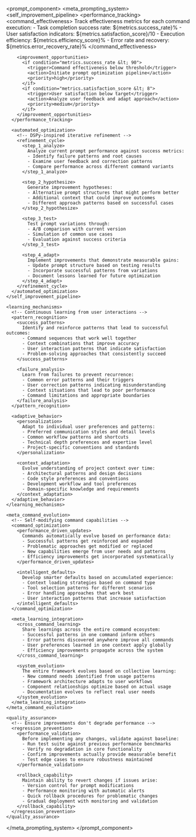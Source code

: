<prompt_component>
  <meta_prompting_system>
    <self_improvement_pipeline>
      <!-- Implement DSPy-style automated prompt refinement -->
      <performance_tracking>
        <command_effectiveness>
          Track effectiveness metrics for each command execution:
          - Task completion success rate: ${metrics.success_rate}%
          - User satisfaction indicators: ${metrics.satisfaction_score}/10
          - Execution efficiency: ${metrics.efficiency_score}%
          - Error rate and recovery: ${metrics.error_recovery_rate}%
        </command_effectiveness>
        
        <improvement_opportunities>
          <if condition="metrics.success_rate &lt; 90">
            <trigger>Command effectiveness below threshold</trigger>
            <action>Initiate prompt optimization pipeline</action>
            <priority>high</priority>
          </if>
          <if condition="metrics.satisfaction_score &lt; 8">
            <trigger>User satisfaction below target</trigger>
            <action>Analyze user feedback and adapt approach</action>
            <priority>medium</priority>
          </if>
        </improvement_opportunities>
      </performance_tracking>
      
      <automated_optimization>
        <!-- DSPy-inspired iterative refinement -->
        <refinement_cycle>
          <step_1_analyze>
            Analyze current prompt performance against success metrics:
            - Identify failure patterns and root causes
            - Examine user feedback and correction patterns
            - Compare performance across different command variants
          </step_1_analyze>
          
          <step_2_hypothesize>
            Generate improvement hypotheses:
            - Alternative prompt structures that might perform better
            - Additional context that could improve outcomes
            - Different approach patterns based on successful cases
          </step_2_hypothesize>
          
          <step_3_test>
            Test prompt variations through:
            - A/B comparison with current version
            - Simulation of common use cases
            - Evaluation against success criteria
          </step_3_test>
          
          <step_4_adapt>
            Implement improvements that demonstrate measurable gains:
            - Update prompt structure based on testing results
            - Incorporate successful patterns from variations
            - Document lessons learned for future optimization
          </step_4_adapt>
        </refinement_cycle>
      </automated_optimization>
    </self_improvement_pipeline>
    
    <learning_mechanisms>
      <!-- Continuous learning from user interactions -->
      <pattern_recognition>
        <success_patterns>
          Identify and reinforce patterns that lead to successful outcomes:
          - Command sequences that work well together
          - Context combinations that improve accuracy
          - User interaction patterns that indicate satisfaction
          - Problem-solving approaches that consistently succeed
        </success_patterns>
        
        <failure_analysis>
          Learn from failures to prevent recurrence:
          - Common error patterns and their triggers
          - User correction patterns indicating misunderstanding
          - Context situations that lead to poor performance
          - Command limitations and appropriate boundaries
        </failure_analysis>
      </pattern_recognition>
      
      <adaptive_behavior>
        <personalization>
          Adapt to individual user preferences and patterns:
          - Preferred communication styles and detail levels
          - Common workflow patterns and shortcuts
          - Technical depth preferences and expertise level
          - Project-specific conventions and standards
        </personalization>
        
        <context_adaptation>
          Evolve understanding of project context over time:
          - Architectural patterns and design decisions
          - Code style preferences and conventions
          - Development workflow and tool preferences
          - Domain-specific knowledge and requirements
        </context_adaptation>
      </adaptive_behavior>
    </learning_mechanisms>
    
    <meta_command_evolution>
      <!-- Self-modifying command capabilities -->
      <command_optimization>
        <performance_driven_updates>
          Commands automatically evolve based on performance data:
          - Successful patterns get reinforced and expanded
          - Problematic approaches get modified or replaced
          - New capabilities emerge from user needs and patterns
          - Efficiency improvements get incorporated systematically
        </performance_driven_updates>
        
        <intelligent_defaults>
          Develop smarter defaults based on accumulated experience:
          - Context loading strategies based on command type
          - Tool selection patterns for different scenarios
          - Error handling approaches that work best
          - User interaction patterns that increase satisfaction
        </intelligent_defaults>
      </command_optimization>
      
      <meta_learning_integration>
        <cross_command_learning>
          Share learnings across the entire command ecosystem:
          - Successful patterns in one command inform others
          - Error patterns discovered anywhere improve all commands
          - User preferences learned in one context apply globally
          - Efficiency improvements propagate across the system
        </cross_command_learning>
        
        <system_evolution>
          The entire framework evolves based on collective learning:
          - New command needs identified from usage patterns
          - Framework architecture adapts to user workflows
          - Component relationships optimize based on actual usage
          - Documentation evolves to reflect real user needs
        </system_evolution>
      </meta_learning_integration>
    </meta_command_evolution>
    
    <quality_assurance>
      <!-- Ensure improvements don't degrade performance -->
      <regression_prevention>
        <performance_validation>
          Before implementing any changes, validate against baseline:
          - Run test suite against previous performance benchmarks
          - Verify no degradation in core functionality
          - Confirm improvements actually provide measurable benefit
          - Test edge cases to ensure robustness maintained
        </performance_validation>
        
        <rollback_capability>
          Maintain ability to revert changes if issues arise:
          - Version control for prompt modifications
          - Performance monitoring with automatic alerts
          - Quick rollback procedures for problematic changes
          - Gradual deployment with monitoring and validation
        </rollback_capability>
      </regression_prevention>
    </quality_assurance>
  </meta_prompting_system>
</prompt_component> 